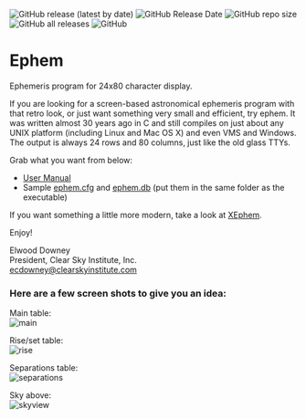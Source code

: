 ![GitHub release (latest by date)](https://img.shields.io/github/v/release/Geo-Linux-Calculations/ephem)
![GitHub Release Date](https://img.shields.io/github/release-date/Geo-Linux-Calculations/ephem)
![GitHub repo size](https://img.shields.io/github/repo-size/Geo-Linux-Calculations/ephem)
![GitHub all releases](https://img.shields.io/github/downloads/Geo-Linux-Calculations/ephem/total)
![GitHub](https://img.shields.io/github/license/Geo-Linux-Calculations/ephem)

# Ephem

Ephemeris program for 24x80 character display.

If you are looking for a screen-based astronomical ephemeris program with that retro look, or just want something very small and efficient, try ephem. It was written almost 30 years ago in C and still compiles on just about any UNIX platform (including Linux and Mac OS X) and even VMS and Windows. The output is always 24 rows and 80 columns, just like the old glass TTYs.

Grab what you want from below:
* [User Manual](INFO)
* Sample [ephem.cfg](ephem.cfg) and [ephem.db](ephem.db) (put them in the same folder as the executable) 

If you want something a little more modern, take a look at [XEphem](https://github.com/XEphem/XEphem).

Enjoy!

Elwood Downey  
President, Clear Sky Institute, Inc.  
ecdowney@clearskyinstitute.com  

### Here are a few screen shots to give you an idea:

Main table:  
![main](https://clearskyinstitute.com/ephem/main.png)

Rise/set table:  
![rise](https://clearskyinstitute.com/ephem/riset.png)

Separations table:  
![separations](https://clearskyinstitute.com/ephem/sep.png)

Sky above:  
![skyview](https://clearskyinstitute.com/ephem/skyview.png)
